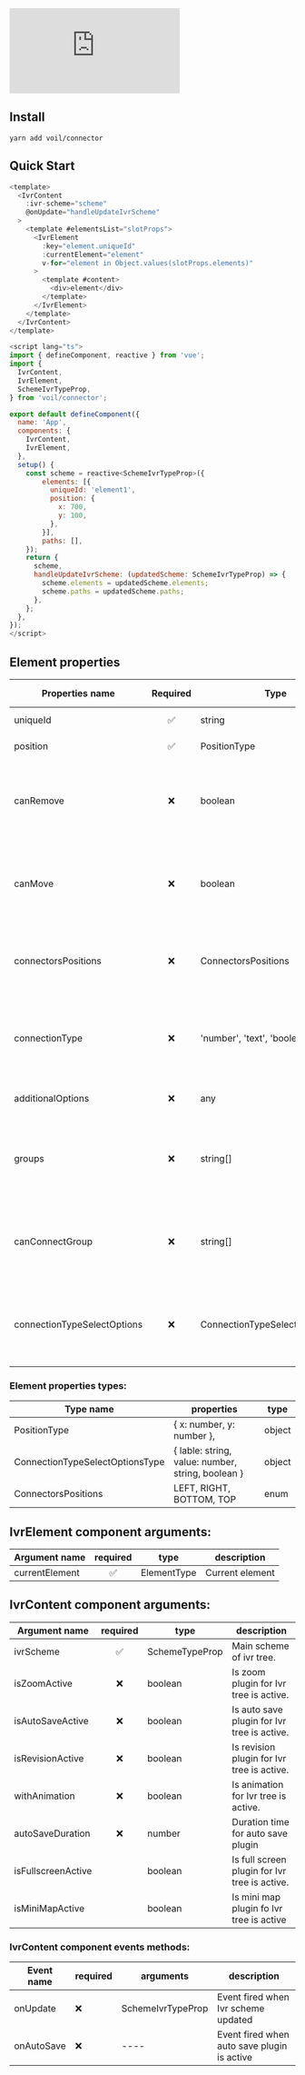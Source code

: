 ![alt text](https://files.fm/thumb_show.php?i=e8jj6wa82 "Title")

## Install
```shell
yarn add voil/connector
```

## Quick Start
``` javascript
<template>
  <IvrContent
    :ivr-scheme="scheme"
    @onUpdate="handleUpdateIvrScheme"
  >
    <template #elementsList="slotProps">
      <IvrElement
        :key="element.uniqueId"
        :currentElement="element"
        v-for="element in Object.values(slotProps.elements)"
      >
        <template #content>
          <div>element</div>
        </template>
      </IvrElement>
    </template>
  </IvrContent>
</template>

<script lang="ts">
import { defineComponent, reactive } from 'vue';
import {
  IvrContent,
  IvrElement,
  SchemeIvrTypeProp,
} from 'voil/connector';

export default defineComponent({
  name: 'App',
  components: {
    IvrContent,
    IvrElement,
  },
  setup() {
    const scheme = reactive<SchemeIvrTypeProp>({
        elements: [{
          uniqueId: 'element1',
          position: {
            x: 700,
            y: 100,
          },
        }],
        paths: [],
    });
    return {
      scheme,
      handleUpdateIvrScheme: (updatedScheme: SchemeIvrTypeProp) => {
        scheme.elements = updatedScheme.elements;
        scheme.paths = updatedScheme.paths;
      },
    };
  },
});
</script>
```

## Element properties
| Properties name | Required | Type | Default value | Descrption |
| --------------- | :---------:| ---- | :-------------: | ---------- |
| uniqueId |✅ | string | ---- | Unique id of element. |
| position |✅ | PositionType|---- | Position of element. | 
| canRemove |❌ | boolean | false | Property that determines whether an element can be deleted. |
| canMove |❌ | boolean | false | Property that determines whether an element can be moved. |
| connectorsPositions|❌ | ConnectorsPositions | ---- | Property that determines which connector show. |
| connectionType |❌ | 'number', 'text', 'boolean', 'select' | ---- | Property that determines of connection type elements. |
| additionalOptions |❌ | any | ---- | Additionals options of element. |
| groups |❌ | string[] | ---- | Property that specifies which group the item belongs to. |
| canConnectGroup |❌ | string[] | ---- | Property that specifies which group can connect element. |
| connectionTypeSelectOptions |❌ | ConnectionTypeSelectOptionsType | ---- | Property that specifies of select types for connection value. |

### Element properties types:
| Type name | properties | type |
|-----------|------------|------|
| PositionType| { x: number, y: number }, | object |
| ConnectionTypeSelectOptionsType | { lable: string, value: number, string, boolean } | object |
| ConnectorsPositions | LEFT, RIGHT, BOTTOM, TOP | enum |


## IvrElement component arguments:
| Argument name | required | type | description |
| ------------- | :--------: | ---- | ----------- |
| currentElement | ✅ | ElementType | Current element |.

## IvrContent component arguments:
| Argument name | required | type | description |
| ------------- | :--------: | ---- | ----------- |
| ivrScheme | ✅| SchemeTypeProp | Main scheme of ivr tree. |
| isZoomActive | ❌| boolean | Is zoom plugin for Ivr tree is active. |
| isAutoSaveActive|❌ | boolean | Is auto save plugin for Ivr tree is active. |
| isRevisionActive | ❌ | boolean | Is revision plugin for Ivr tree is active. |
| withAnimation |❌ | boolean | Is animation for Ivr tree is active. |
| autoSaveDuration |❌ | number | Duration time for auto save plugin |
| isFullscreenActive | | boolean | Is full screen plugin for Ivr tree is active. |
| isMiniMapActive | | boolean | Is mini map plugin fo Ivr tree is active

### IvrContent component events methods:
| Event name | required | arguments | description |
| ---------- | -------- | --------- | ----------- |
| onUpdate | ❌ | SchemeIvrTypeProp | Event fired when Ivr scheme updated |
| onAutoSave | ❌ | ---- | Event fired when auto save plugin is active |









